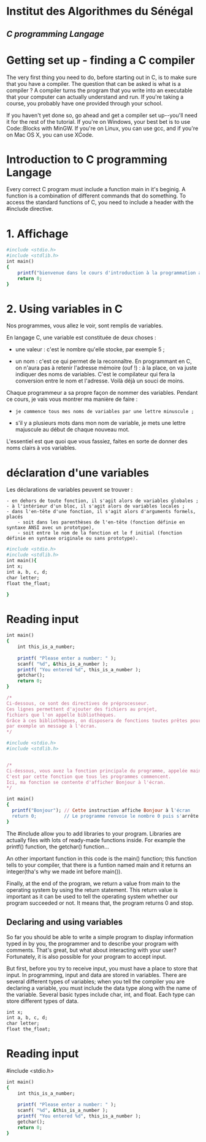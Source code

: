 
# Institut des Algorithmes du Sénégal
## _C programming Langage_

# Getting set up - finding a C compiler

The very first thing you need to do, before starting out in C, is to make sure that you have a compiler. The question that can be asked is what is a compiler ?
A compiler turns the program that you write into an executable that your computer can actually understand and run. If you're taking a course, you probably have one provided through your school.

If you haven't yet done so, go ahead and get a compiler set up--you'll need it for the rest of the tutorial. If you're on Windows, your best bet is to use Code::Blocks with MinGW. If you're on Linux, you can use gcc, and if you're on Mac OS X, you can use XCode.

# Introduction to C programming Langage

Every correct C program must include a function main in it's beginig. A function is a combination of different commands that do something.
To access the standard functions of C, you need to include a header with the #include directive. 

# 1. Affichage
```ruby
#include <stdio.h>
#include <stdlib.h>
int main()
{
    printf("bienvenue dans le cours d'introduction à la programmation avec c\n");
    return 0;
}
```


# 2. Using variables in C

Nos programmes, vous allez le voir, sont remplis de variables.

En langage C, une variable est constituée de deux choses : 

- une valeur : c'est le nombre qu'elle stocke, par exemple 5 ;

- un nom : c'est ce qui permet de la reconnaître. En programmant en C, on n'aura pas à retenir l'adresse mémoire (ouf !) : à la place, on va juste indiquer des noms de variables. C'est le compilateur qui fera la conversion entre le nom et l'adresse. Voilà déjà un souci de moins.


Chaque programmeur a sa propre façon de nommer des variables. Pendant ce cours, je vais vous montrer ma manière de faire :

-     je commence tous mes noms de variables par une lettre minuscule ;

- s'il y a plusieurs mots dans mon nom de variable, je mets une lettre majuscule au début de chaque nouveau mot.

L'essentiel est que quoi que vous fassiez, faites en sorte de donner des noms clairs à vos variables.

# déclaration d'une variables

Les déclarations de variables peuvent se trouver :

    - en dehors de toute fonction, il s'agit alors de variables globales ;
    - à l'intérieur d'un bloc, il s'agit alors de variables locales ;
    - dans l'en-tête d'une fonction, il s'agit alors d'arguments formels, placés
        - soit dans les parenthèses de l'en-tête (fonction définie en syntaxe ANSI avec un prototype),
        - soit entre le nom de la fonction et le f initial (fonction définie en syntaxe originale ou sans prototype).



```ruby
#include <stdio.h>
#include <stdlib.h>
int main(){
int x;
int a, b, c, d;
char letter;
float the_float;

}
```

# Reading input
```ruby
int main()
{
    int this_is_a_number;
 
    printf( "Please enter a number: " );
    scanf( "%d", &this_is_a_number );
    printf( "You entered %d", this_is_a_number );
    getchar();
    return 0;
}
```









```ruby
/*
Ci-dessous, ce sont des directives de préprocesseur.
Ces lignes permettent d'ajouter des fichiers au projet, 
fichiers que l'on appelle bibliothèques.
Grâce à ces bibliothèques, on disposera de fonctions toutes prêtes pour afficher
par exemple un message à l'écran.
*/

#include <stdio.h>
#include <stdlib.h>


/*
Ci-dessous, vous avez la fonction principale du programme, appelée main.
C'est par cette fonction que tous les programmes commencent.
Ici, ma fonction se contente d'afficher Bonjour à l'écran.
*/

int main()
{
  printf("Bonjour"); // Cette instruction affiche Bonjour à l'écran
  return 0;          // Le programme renvoie le nombre 0 puis s'arrête
}
```
The #include allow you to add libraries to your program. Libraries are actually files with lots of ready-made functions inside. For example the printf() function, the getchar() function...

An other important function in this code is the main() function; this function tells to your compiler, that there is a funtion named main and it returns an integer(tha's why we made int before main()).

Finally, at the end of the program, we return a value from main to the operating system by using the return statement. This return value is important as it can be used to tell the operating system whether our program succeeded or not. It means that, the program returns 0 and stop.

## Declaring and using variables 

So far you should be able to write a simple program to display information typed in by you, the programmer and to describe your program with comments. That's great, but what about interacting with your user? Fortunately, it is also possible for your program to accept input.

But first, before you try to receive input, you must have a place to store that input. In programming, input and data are stored in variables. There are several different types of variables; when you tell the compiler you are declaring a variable, you must include the data type along with the name of the variable. Several basic types include char, int, and float. Each type can store different types of data.


```ruby
int x;
int a, b, c, d;
char letter;
float the_float;
```

# Reading input

#include <stdio.h>
 
```ruby
int main()
{
    int this_is_a_number;
 
    printf( "Please enter a number: " );
    scanf( "%d", &this_is_a_number );
    printf( "You entered %d", this_is_a_number );
    getchar();
    return 0;
}
```

